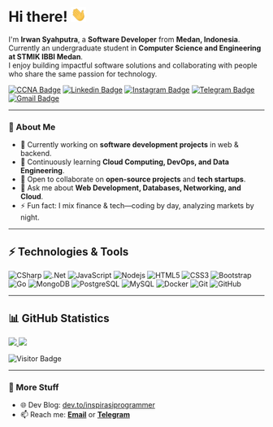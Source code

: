 # Hi there! <img src="https://github.com/inspirasiprogrammer/inspirasiprogrammer/blob/main/wave.gif" width="30px">

I'm **Irwan Syahputra**, a **Software Developer** from **Medan, Indonesia**.  
Currently an undergraduate student in **Computer Science and Engineering at STMIK IBBI Medan**.  
I enjoy building impactful software solutions and collaborating with people who share the same passion for technology.

[![CCNA Badge](https://img.shields.io/badge/-CCNA-blue?style=flat-square&logo=Cisco&logoColor=white&link=https://www.youracclaim.com/users/irwan-syahputra)](https://www.youracclaim.com/users/irwan-syahputra)
[![Linkedin Badge](https://img.shields.io/badge/-IrwanSyahputra-blue?style=flat-square&logo=Linkedin&logoColor=white&link=https://www.linkedin.com/in/irwan-syahputra-b92b37105/)](https://www.linkedin.com/in/irwan-syahputra-b92b37105/)
[![Instagram Badge](https://img.shields.io/badge/-inspirasiprogrammer-purple?style=flat-square&logo=instagram&logoColor=white&link=https://instagram.com/inspirasiprogrammer/)](https://instagram.com/inspirasiprogrammer)
[![Telegram Badge](https://img.shields.io/badge/-@IrwanSyahputra-0088CC?style=flat&logo=Telegram&logoColor=white)](https://t.me/inspirasiprogrammer)
[![Gmail Badge](https://img.shields.io/badge/-irwansyahputra92@gmail.com-c14438?style=flat-square&logo=Gmail&logoColor=white&link=mailto:irwansyahputra92@gmail.com)](mailto:irwansyahputra92@gmail.com)

---

### 🌱 About Me
- 🔭 Currently working on **software development projects** in web & backend.  
- 🌱 Continuously learning **Cloud Computing, DevOps, and Data Engineering**.  
- 👯 Open to collaborate on **open-source projects** and **tech startups**.  
- 💬 Ask me about **Web Development, Databases, Networking, and Cloud**.  
- ⚡ Fun fact: I mix finance & tech—coding by day, analyzing markets by night.  

---

## ⚡ Technologies & Tools

![CSharp](https://img.shields.io/badge/-CSharp-00599C?style=flat-square&logo=c)
![.Net](https://img.shields.io/badge/-.Net-black?style=flat-square&logo=dotnet)
![JavaScript](https://img.shields.io/badge/-JavaScript-black?style=flat-square&logo=javascript)
![Nodejs](https://img.shields.io/badge/-Nodejs-black?style=flat-square&logo=node.js)
![HTML5](https://img.shields.io/badge/-HTML5-E34F26?style=flat-square&logo=html5&logoColor=white)
![CSS3](https://img.shields.io/badge/-CSS3-1572B6?style=flat-square&logo=css3)
![Bootstrap](https://img.shields.io/badge/-Bootstrap-563D7C?style=flat-square&logo=bootstrap)
![Go](https://img.shields.io/badge/-Go-black?style=flat-square&logo=go)
![MongoDB](https://img.shields.io/badge/-MongoDB-black?style=flat-square&logo=mongodb)
![PostgreSQL](https://img.shields.io/badge/-PostgreSQL-336791?style=flat-square&logo=postgresql)
![MySQL](https://img.shields.io/badge/-MySQL-black?style=flat-square&logo=mysql)
![Docker](https://img.shields.io/badge/-Docker-black?style=flat-square&logo=docker)
![Git](https://img.shields.io/badge/-Git-black?style=flat-square&logo=git)
![GitHub](https://img.shields.io/badge/-GitHub-181717?style=flat-square&logo=github)

---

## 📊 GitHub Statistics
<p align="left">
<a href="https://github.com/inspirasiprogrammer">
  <img height="180em" src="https://github-readme-stats-eight-theta.vercel.app/api?username=inspirasiprogrammer&show_icons=true&theme=algolia&include_all_commits=true&count_private=true"/>
  <img height="180em" src="https://github-readme-stats-eight-theta.vercel.app/api/top-langs/?username=inspirasiprogrammer&layout=compact&langs_count=8&theme=algolia"/>
</a>
</p>

![Visitor Badge](https://visitor-badge.laobi.icu/badge?page_id=inspirasiprogrammer.inspirasiprogrammer)

---

### 🔗 More Stuff
- 🌐 Dev Blog: [dev.to/inspirasiprogrammer](https://dev.to/inspirasiprogrammer)
- 📫 Reach me: **[Email](mailto:irwansyahputra92@gmail.com)** or **[Telegram](https://t.me/inspirasiprogrammer)**
